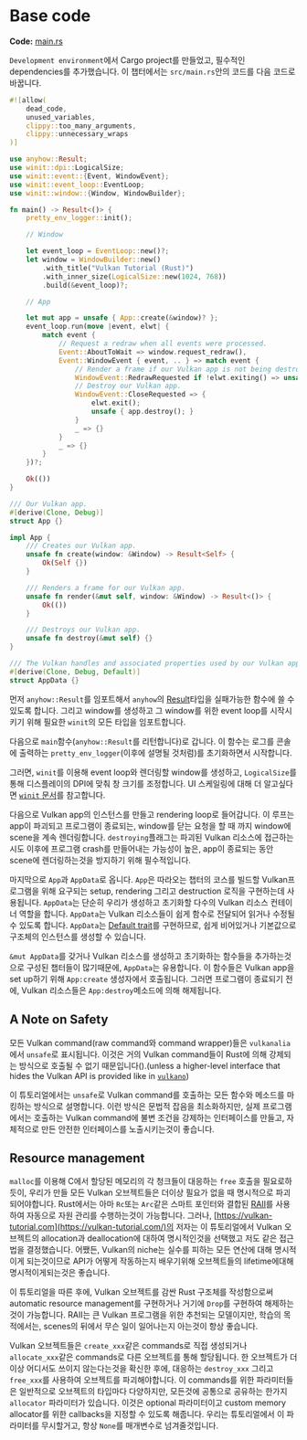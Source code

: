 # Base code

**Code:** [main.rs](https://github.com/KyleMayes/vulkanalia/tree/master/tutorial/src/00_base_code.rs)

`Development environment`에서 Cargo project를 만들었고, 필수적인 dependencies를 추가했습니다. 이 챕터에서는 `src/main.rs`안의 코드를 다음 코드로 바꿉니다.

```rust
#![allow(
    dead_code,
    unused_variables,
    clippy::too_many_arguments,
    clippy::unnecessary_wraps
)]

use anyhow::Result;
use winit::dpi::LogicalSize;
use winit::event::{Event, WindowEvent};
use winit::event_loop::EventLoop;
use winit::window::{Window, WindowBuilder};

fn main() -> Result<()> {
    pretty_env_logger::init();

    // Window

    let event_loop = EventLoop::new()?;
    let window = WindowBuilder::new()
        .with_title("Vulkan Tutorial (Rust)")
        .with_inner_size(LogicalSize::new(1024, 768))
        .build(&event_loop)?;

    // App

    let mut app = unsafe { App::create(&window)? };
    event_loop.run(move |event, elwt| {
        match event {
            // Request a redraw when all events were processed.
            Event::AboutToWait => window.request_redraw(),
            Event::WindowEvent { event, .. } => match event {
                // Render a frame if our Vulkan app is not being destroyed.
                WindowEvent::RedrawRequested if !elwt.exiting() => unsafe { app.render(&window) }.unwrap(),
                // Destroy our Vulkan app.
                WindowEvent::CloseRequested => {
                    elwt.exit();
                    unsafe { app.destroy(); }
                }
                _ => {}
            }
            _ => {}
        }
    })?;

    Ok(())
}

/// Our Vulkan app.
#[derive(Clone, Debug)]
struct App {}

impl App {
    /// Creates our Vulkan app.
    unsafe fn create(window: &Window) -> Result<Self> {
        Ok(Self {})
    }

    /// Renders a frame for our Vulkan app.
    unsafe fn render(&mut self, window: &Window) -> Result<()> {
        Ok(())
    }

    /// Destroys our Vulkan app.
    unsafe fn destroy(&mut self) {}
}

/// The Vulkan handles and associated properties used by our Vulkan app.
#[derive(Clone, Debug, Default)]
struct AppData {}
```

먼저 `anyhow::Result`를 임포트해서 `anyhow`의 [Result](https://docs.rs/anyhow/latest/anyhow/type.Result.html)타입을 실패가능한 함수에 쓸 수 있도록 합니다. 그리고 window를 생성하고 그 window를 위한 event loop를 시작시키기 위해 필요한 `winit`의 모든 타입을 임포트합니다.

다음으로 `main`함수(`anyhow::Result`를 리턴합니다)로 갑니다. 이 함수는 로그를 콘솔에 출력하는 `pretty_env_logger`(이후에 설명될 것처럼)를 초기화하면서 시작합니다.

그러면, `winit`를 이용해 event loop와 렌더링할 window를 생성하고, `LogicalSize`를 통해 디스플레이의 DPI에 맞춰 창 크기를 조정합니다. UI 스케일링에 대해 더 알고싶다면 [`winit` 문서](https://docs.rs/winit/latest/winit/dpi/index.html)를 참고합니다.

다음으로 Vulkan app의 인스턴스를 만들고 rendering loop로 들어갑니다. 이 루프는 app이 파괴되고 프로그램이 종료되는, window를 닫는 요청을 할 때 까지 window에 scene을 계속 렌더링합니다. `destroying`플래그는 파괴된 Vulkan 리소스에 접근하는 시도 이후에 프로그램 crash를 만들어내는 가능성이 높은, app이 종료되는 동안 scene에 렌더링하는것을 방지하기 위해 필수적입니다.

마지막으로 `App`과 `AppData`로 옵니다. `App`은 따라오는 챕터의 코스를 빌드할 Vulkan프로그램을 위해 요구되는 setup, rendering 그리고 destruction 로직을 구현하는데 사용됩니다. `AppData`는 단순히 우리가 생성하고 초기화할 다수의 Vulkan 리소스 컨테이너 역할을 합니다. `AppData`는 Vulkan 리소스들이 쉽게 함수로 전달되어 읽거나 수정될 수 있도록 합니다. `AppData`는 [Default trait](https://doc.rust-lang.org/std/default/trait.Default.html)를 구현하므로, 쉽게 비어있거나 기본값으로 구조체의 인스턴스를 생성할 수 있습니다.

`&mut AppData`를 갖거나 Vulkan 리소스를 생성하고 초기화하는 함수들을 추가하는것으로 구성된 챕터들이 많기때문에, `AppData`는 유용합니다. 이 함수들은 Vulkan app을 set up하기 위해 `App:create` 생성자에서 호출됩니다. 그러면 프로그램이 종료되기 전에, Vulkan 리소스들은 `App:destroy`메소드에 의해 해제됩니다.

## A Note on Safety

모든 Vulkan command(raw command와 command wrapper)들은 `vulkanalia`에서 `unsafe`로 표시됩니다. 이것은 거의 Vulkan command들이 Rust에 의해 강제되는 방식으로 호출될 수 없기 때문입니다().(unless a higher-level interface that hides the Vulkan API is provided like in [`vulkano`](https://vulkano.rs/))

이 튜토리얼에서는 `unsafe`로 Vulkan command를 호출하는 모든 함수와 메소드를 마킹하는 방식으로 설명합니다. 이런 방식은 문법적 잡음을 최소화하지만, 실제 프로그램에서는 호출하는 Vulkan command에 불변 조건을 강제하는 인터페이스를 만들고, 자체적으로 만든 안전한 인터페이스를 노출시키는것이 좋습니다.

## Resource management

`malloc`를 이용해 C에서 할당된 메모리의 각 청크들이 대응하는 `free` 호출을 필요로하듯이, 우리가 만들 모든 Vulkan 오브젝트들은 더이상 필요가 없을 때 명시적으로 파괴되어야합니다. Rust에서는 아마 `Rc`또는 `Arc`같은 스마트 포인터와 결합된  [RAII](https://en.wikipedia.org/wiki/Resource_Acquisition_Is_Initialization)를 사용하여 자동으로 자원 관리를 수행하는것이 가능합니다. 그러나, [https://vulkan-tutorial.com](https://vulkan-tutorial.com/)의 저자는 이 튜토리얼에서 Vulkan 오브젝트의 allocation과 deallocation에 대하여 명시적인것을 선택했고 저도 같은 접근법을 결정했습니다. 어쨌든, Vulkan의 niche는 실수를 피하는 모든 연산에 대해 명시적이게 되는것이므로 API가 어떻게 작동하는지 배우기위해 오브젝트들의 lifetime에대해 명시적이게되는것은 좋습니다.

이 튜토리얼을 따른 후에, Vulkan 오브젝트를 감싼 Rust 구조체를 작성함으로써 automatic resource management를 구현하거나 거기에 `Drop`를 구현하여 해제하는것이 가능합니다. RAII는 큰 Vulkan 프로그램을 위한 추천되는 모델이지만, 학습의 목적에서는, scenes의 뒤에서 무슨 일이 일어나는지 아는것이 항상 좋습니다.

Vulkan 오브젝트들은 `create_xxx`같은 commands로 직접 생성되거나 `allocate_xxx`같은 commands로 다른 오브젝트를 통해 할당됩니다. 한 오브젝트가 더이상 어디서도 쓰이지 않는다는것을 확신한 후에, 대응하는 `destroy_xxx` 그리고 `free_xxx`를 사용하여 오브젝트를 파괴해야합니다. 이 commands를 위한 파라미터들은 일반적으로 오브젝트의 타입마다 다양하지만, 모든것에 공통으로 공유하는 한가지 `allocator` 파라미터가 있습니다. 이것은 optional 파라미터이고 custom memory allocator를 위한 callbacks을 지정할 수 있도록 해줍니다. 우리는 튜토리얼에서 이 파라미터를 무시할거고, 항상 `None`를 매개변수로 넘겨줄것입니다.
